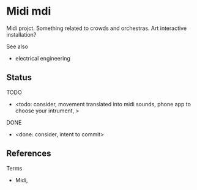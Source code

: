 # Midi mdi

Midi projct. Something related to crowds and orchestras. Art interactive installation?

See also
* electrical engineering

## Status
TODO 
* <todo: consider, movement translated into midi sounds, phone app to choose your intrument, >

DONE
* <done: consider, intent to commit>

## References

Terms
* Midi, 